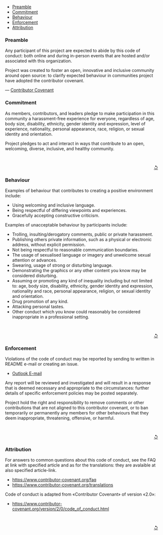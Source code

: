 <br />

- [Preamble](#preamble)
- [Commitment](#commitment)
- [Behaviour](#behaviour)
- [Enforcement](#enforcement)
- [Attribution](#attribution)

<!-- Inspired by .NET Foundation contributor covenant -->

<!-- Preamble of the document: write a purpose of the open source community -->
### Preamble

Any participant of this project are expected to abide by this code of conduct: both online and during in-person events that are hosted and/or associated with this organization.

Project was created to foster an open, innovative and inclusive community around open source: to clarify expected behaviour in communities project have adopted the contributor covenant.

<!-- Another reference to the global source of contributors covenants -->

— [Contributor Covenant](https://www.contributor-covenant.org/)

### Commitment

As members, contributors, and leaders pledge to make participation in this community a harassment-free experience for everyone, regardless of age, body size, disability, ethnicity, gender identity and expression, level of experience, nationality, personal appearance, race, religion, or sexual identity and orientation.

Project pledges to act and interact in ways that contribute to an open, welcoming, diverse, inclusive, and healthy community.

<br />
<p align="right"><a href="#top" title="Back to the top">↺</a></p>

### Behaviour

Examples of behaviour that contributes to creating a positive environment include:

- Using welcoming and inclusive language.
- Being respectful of differing viewpoints and experiences.
- Gracefully accepting constructive criticism.

Examples of unacceptable behaviour by participants include:

- Trolling, insulting/derogatory comments, public or private harassment.
- Publishing others private information, such as a physical or electronic address, without explicit permission.
- Not being respectful to reasonable communication boundaries.
- The usage of sexualised language or imagery and unwelcome sexual attention or advances.
- Swearing, usage of strong or disturbing language.
- Demonstrating the graphics or any other content you know may be considered disturbing.
- Assuming or promoting any kind of inequality including but not limited to: age, body size, disability, ethnicity, gender identity and expression, nationality and race, personal appearance, religion, or sexual identity and orientation.
- Drug promotion of any kind.
- Attacking personal tastes.
- Other conduct which you know could reasonably be considered inappropriate in a professional setting.

<br />
<p align="right"><a href="#top" title="Back to the top">↺</a></p>

### Enforcement

Violations of the code of conduct may be reported by sending to written in README e-mail or creating an issue.

<!-- Referencing developer contact information again in CODE_OF_CONDUCT -->

- <a href= "mailto: io.falcion@outlook.com">Outlook E-mail</a>

Any report will be reviewed and investigated and will result in a response that is deemed necessary and appropriate to the circumstances: further details of specific enforcement policies may be posted separately.

Project hold the right and responsibility to remove comments or other contributions that are not aligned to this contributor covenant, or to ban temporarily or permanently any members for other behaviours that they deem inappropriate, threatening, offensive, or harmful.

<br />
<p align="right"><a href="#top" title="Back to the top">↺</a></p>

<!-- Additional information: sources of document -->
### Attribution

For answers to common questions about this code of conduct, see the FAQ at link with specified article and as for the translations: they are avalaible at also specified article-link.

- https://www.contributor-covenant.org/faq
- https://www.contributor-covenant.org/translations

Code of conduct is adapted from «Contributor Covenant» of version «2.0»:

- https://www.contributor-covenant.org/version/2/0/code_of_conduct.html

<br />
<p align="right"><a href="#top" title="Back to the top">↺</a></p>
  
<!-- 
    CODE_OF_CONDUCT constantly using button that described above.
    Array for potential symbols of this mini-function:
        ↟↑↥↺⇑⇞

    Advice: don't use chars that are too bold or detailed.
 -->
